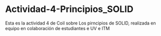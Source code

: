# Actividad-4-Principios_SOLID
Esta es la actividad 4 de Coil sobre Los pirncipios de SOLID, realizada en equipo en colaboración de estudiantes e UV e ITM
